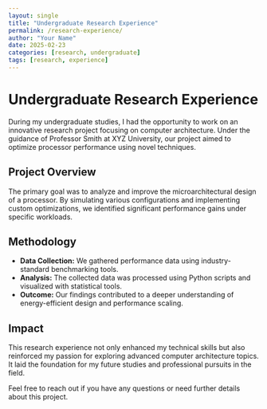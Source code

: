 ```yaml
---
layout: single
title: "Undergraduate Research Experience"
permalink: /research-experience/
author: "Your Name"
date: 2025-02-23
categories: [research, undergraduate]
tags: [research, experience]
---
```


# Undergraduate Research Experience

During my undergraduate studies, I had the opportunity to work on an innovative research project focusing on computer architecture. Under the guidance of Professor Smith at XYZ University, our project aimed to optimize processor performance using novel techniques.

## Project Overview

The primary goal was to analyze and improve the microarchitectural design of a processor. By simulating various configurations and implementing custom optimizations, we identified significant performance gains under specific workloads.

## Methodology

- **Data Collection:** We gathered performance data using industry-standard benchmarking tools.
- **Analysis:** The collected data was processed using Python scripts and visualized with statistical tools.
- **Outcome:** Our findings contributed to a deeper understanding of energy-efficient design and performance scaling.

## Impact

This research experience not only enhanced my technical skills but also reinforced my passion for exploring advanced computer architecture topics. It laid the foundation for my future studies and professional pursuits in the field.

Feel free to reach out if you have any questions or need further details about this project.
